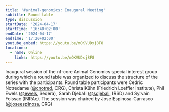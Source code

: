 ```yaml
---
title: '#animal-genomics: Inaugural Meeting'
subtitle: Round table
type: discussion
startDate: '2024-04-17'
startTime: '16:40+02:00'
endDate: '2024-04-17'
endTime: '17:20+02:00'
youtube_embed: https://youtu.be/mOKVUDxj8F8
locations:
  - name: Online
    links: https://youtu.be/mOKVUDxj8F8
---
```


Inaugural session of the nf-core Animal Genomics special interest group during which a round table was organized to discuss the structure of the series with the participants. Round table participants were Cedric Notredame ([@cnotred](https://github.com/cnotred), CRG), Christa Kühn (Friedrich Loeffler Institute), Phil Ewels ([@ewels](https://github.com/ewels), Seqera), Sarah Djebali ([@sdjebali](https://github.com/sdjebali), IRSD) and Sylvain Foissac (INRAe). The session was chaired by Jose Espinosa-Carrasco ([@joseespinosa](https://github.com/joseespinosa), CRG)